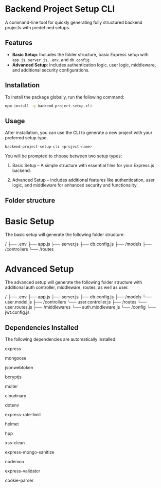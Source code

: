 # Backend Project Setup CLI

A command-line tool for quickly generating fully structured backend projects with predefined setups.

## Features

- **Basic Setup**: Includes the folder structure, basic Express setup with `app.js`, `server.js`, `.env`, and `db.config`.
- **Advanced Setup**: Includes authentication logic, user logic, middleware, and additional security configurations.

## Installation

To install the package globally, run the following command:

```bash
npm install -g backend-project-setup-cli
```

## Usage

After installation, you can use the CLI to generate a new project with your preferred setup type.

```bash
backend-project-setup-cli <project-name>
```

You will be prompted to choose between two setup types:

1. Basic Setup – A simple structure with essential files for your Express.js backend.

2. Advanced Setup – Includes additional features like authentication, user logic, and middleware for enhanced security and functionality.

## Folder structure

# Basic Setup

The basic setup will generate the following folder structure:

/<project-name>
├── .env
├── app.js
├── server.js
├── db.config.js
├── /models
├── /controllers
└── /routes

# Advanced Setup

The advanced setup will generate the following folder structure with additional auth controller, middleware, routes, as well as user.

/<project-name>
├── .env
├── app.js
├── server.js
├── db.config.js
├── /models
└── user.model.js
├── /controllers
└── user.controller.js
├── /routes
└── user.routes.js
├── /middlewares
└── auth.middleware.js
└── /config
└── jwt.config.js

## Dependencies Installed

The following dependencies are automatically installed:

express

mongoose

jsonwebtoken

bcryptjs

multer

cloudinary

dotenv

express-rate-limit

helmet

hpp

xss-clean

express-mongo-sanitize

nodemon

express-validator

cookie-parser
